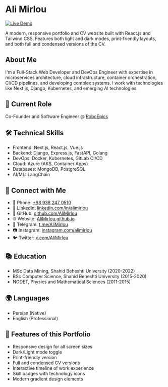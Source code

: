 # Ali Mirlou

[![Live Demo](https://img.shields.io/badge/Live%20Demo-Visit%20Site-brightgreen)](https://alimirlou.github.io)

A modern, responsive portfolio and CV website built with React.js and Tailwind CSS. Features both light and dark modes, print-friendly layouts, and both full and condensed versions of the CV.

## About Me

I'm a Full-Stack Web Developer and DevOps Engineer with expertise in microservices architecture, cloud infrastructure, container orchestration, CI/CD pipelines, and developing complex systems. I work with technologies like Next.js, Django, Kubernetes, and emerging AI technologies.

## 🚀 Current Role

Co-Founder and Software Engineer @ [RoboEpics](https://roboepics.com)

## 🛠 Technical Skills

- Frontend: Next.js, React.js, Vue.js
- Backend: Django, Express.js, FastAPI, Golang
- DevOps: Docker, Kubernetes, GitLab CI/CD
- Cloud: Azure (AKS, Container Apps)
- Databases: MongoDB, PostgreSQL
- AI/ML: LangChain

## 🔗 Connect with Me

- 📱 Phone: [+98 938 247 0510](tel:+989382470510)
- 💼 LinkedIn: [linkedin.com/in/alimirlou](https://linkedin.com/in/alimirlou)
- 🐙 GitHub: [github.com/AliMirlou](https://github.com/AliMirlou)
- 🌐 Website: [AliMirlou.github.io](https://AliMirlou.github.io)
- 📱 Telegram: [t.me/AliMirlou](http://t.me/AliMirlou)
- 📷 Instagram: [instagram.com/alimirlou](https://www.instagram.com/alimirlou/)
- 🐦 Twitter: [x.com/AliMirlou](https://x.com/AliMirlou)

## 📚 Education

- MSc Data Mining, Shahid Beheshti University (2020-2022)
- BSc Computer Science, Shahid Beheshti University (2015-2020)
- NODET, Physics and Mathematical Sciences (2011-2015)

## 🌍 Languages

- Persian (Native)
- English (Professional)

## 🎯 Features of this Portfolio

- Responsive design for all screen sizes
- Dark/Light mode toggle
- Print-friendly version
- Full and condensed CV versions
- Interactive timeline of work experience
- Skill badges with technology icons
- Modern gradient design elements
